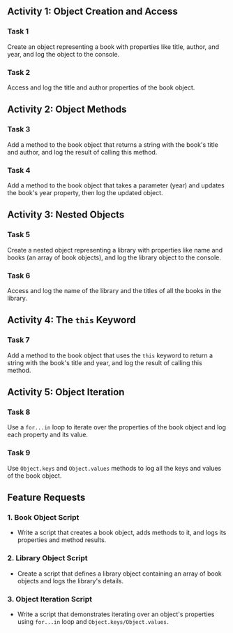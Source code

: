 ## Activity 1: Object Creation and Access

### Task 1
Create an object representing a book with properties like title, author, and year, and log the object to the console.

### Task 2
Access and log the title and author properties of the book object.

## Activity 2: Object Methods

### Task 3
Add a method to the book object that returns a string with the book's title and author, and log the result of calling this method.

### Task 4
Add a method to the book object that takes a parameter (year) and updates the book's year property, then log the updated object.

## Activity 3: Nested Objects

### Task 5
Create a nested object representing a library with properties like name and books (an array of book objects), and log the library object to the console.

### Task 6
Access and log the name of the library and the titles of all the books in the library.

## Activity 4: The `this` Keyword

### Task 7
Add a method to the book object that uses the `this` keyword to return a string with the book's title and year, and log the result of calling this method.

## Activity 5: Object Iteration

### Task 8
Use a `for...in` loop to iterate over the properties of the book object and log each property and its value.

### Task 9
Use `Object.keys` and `Object.values` methods to log all the keys and values of the book object.

## Feature Requests

### 1. Book Object Script
- Write a script that creates a book object, adds methods to it, and logs its properties and method results.

### 2. Library Object Script
- Create a script that defines a library object containing an array of book objects and logs the library's details.

### 3. Object Iteration Script
- Write a script that demonstrates iterating over an object's properties using `for...in` loop and `Object.keys/Object.values`.
